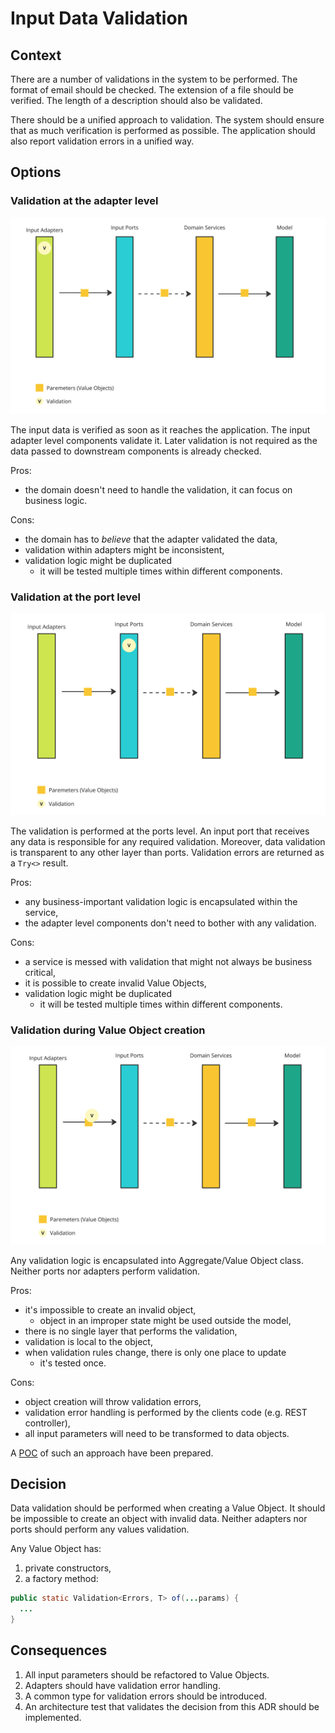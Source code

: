 # Input Data Validation

## Context

There are a number of validations in the system to be performed. The format of email should be checked. The
extension of a file should be verified. The length of a description should also be validated.

There should be a unified approach to validation. The system should ensure that as much verification is performed
as possible. The application should also report validation errors in a unified way.

## Options

### Validation at the adapter level

![4-adapters-validation](./resources/4-adapters-validation.png)

The input data is verified as soon as it reaches the application. The input adapter level components validate it.
Later validation is not required as the data passed to downstream components is already checked.

Pros:

* the domain doesn't need to handle the validation, it can focus on business logic.

Cons:

* the domain has to *believe* that the adapter validated the data,
* validation within adapters might be inconsistent,
* validation logic might be duplicated
  * it will be tested multiple times within different components.

### Validation at the port level

![4-ports-validation](./resources/4-ports-validation.png)

The validation is performed at the ports level. An input port that receives any data is responsible for
any required validation. Moreover, data validation is transparent to any other layer than ports.
Validation errors are returned as a `Try<>` result.

Pros:

* any business-important validation logic is encapsulated within the service,
* the adapter level components don't need to bother with any validation.

Cons:

* a service is messed with validation that might not always be business critical,
* it is possible to create invalid Value Objects,
* validation logic might be duplicated
  * it will be tested multiple times within different components.

### Validation during Value Object creation

![4-parameters-validation](./resources/4-parameters-validation.png)

Any validation logic is encapsulated into Aggregate/Value Object class.
Neither ports nor adapters perform validation.

Pros:

* it's impossible to create an invalid object,
    * object in an improper state might be used outside the model,
* there is no single layer that performs the validation,
* validation is local to the object,
* when validation rules change, there is only one place to update
  * it's tested once.

Cons:

* object creation will throw validation errors,
* validation error handling is performed by the clients code (e.g. REST controller),
* all input parameters will need to be transformed to data objects.

A [POC](https://github.com/mateuszbrycki/khubbi/commit/4698b0f3bc4391f74500c6f27b3b79196ffbd45c) of such an approach
have been prepared.

## Decision

Data validation should be performed when creating a Value Object.
It should be impossible to create an object with invalid data.
Neither adapters nor ports should perform any values validation.

Any Value Object has:

1. private constructors,
2. a factory method:

```java
public static Validation<Errors, T> of(...params) {
  ...
} 
```

## Consequences

1. All input parameters should be refactored to Value Objects.
2. Adapters should have validation error handling.
3. A common type for validation errors should be introduced.
4. An architecture test that validates the decision from this ADR should be implemented.
